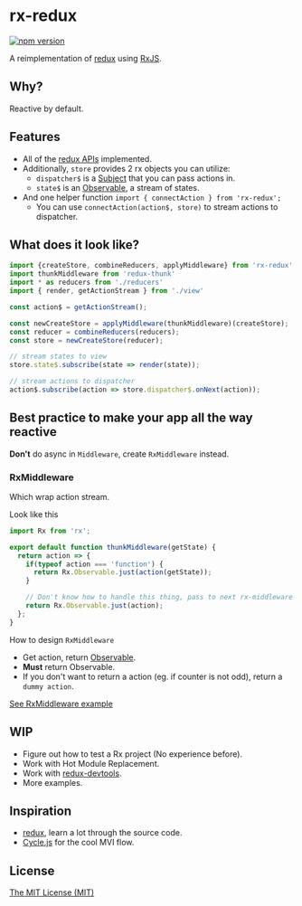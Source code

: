 rx-redux
========

[![npm version](https://img.shields.io/npm/v/rx-redux.svg?style=flat-square)](https://www.npmjs.com/package/rx-redux)

A reimplementation of [redux](https://github.com/gaearon/redux) using [RxJS](https://github.com/Reactive-Extensions/RxJS).

## Why?
Reactive by default.

## Features
- All of the [redux APIs](https://github.com/gaearon/redux/blob/rewrite-docs/docs/Reference/API.md) implemented.
- Additionally, `store` provides 2 rx objects you can utilize:
    - `dispatcher$` is a [Subject](https://github.com/Reactive-Extensions/RxJS/blob/master/doc/api/subjects/subject.md) that you can pass actions in.
    - `state$` is an [Observable](https://github.com/Reactive-Extensions/RxJS/blob/master/doc/api/core/observable.md), a stream of states.
- And one helper function `import { connectAction } from 'rx-redux';`
  - You can use `connectAction(action$, store)` to stream actions to dispatcher.

## What does it look like?
``` javascript
import {createStore, combineReducers, applyMiddleware} from 'rx-redux'
import thunkMiddleware from 'redux-thunk'
import * as reducers from './reducers'
import { render, getActionStream } from './view'

const action$ = getActionStream();

const newCreateStore = applyMiddleware(thunkMiddleware)(createStore);
const reducer = combineReducers(reducers);
const store = newCreateStore(reducer);

// stream states to view
store.state$.subscribe(state => render(state));

// stream actions to dispatcher
action$.subscribe(action => store.dispatcher$.onNext(action));
```

## Best practice to make your app all the way reactive
**Don't** do async in `Middleware`, create `RxMiddleware` instead.

### RxMiddleware
Which wrap action stream.

Look like this
```javascript
import Rx from 'rx';

export default function thunkMiddleware(getState) {
  return action => {
    if(typeof action === 'function') {
      return Rx.Observable.just(action(getState));
    }

    // Don't know how to handle this thing, pass to next rx-middleware
    return Rx.Observable.just(action);
  };
}

```

How to design `RxMiddleware`
- Get action, return [Observable](https://github.com/Reactive-Extensions/RxJS/blob/master/doc/api/core/observable.md).
- **Must** return Observable.
- If you don't want to return a action (eg. if counter is not odd), return a `dummy action`.

[See RxMiddleware example](./examples/counter-rx)

## WIP
- Figure out how to test a Rx project (No experience before).
- Work with Hot Module Replacement.
- Work with [redux-devtools](https://github.com/gaearon/redux-devtools).
- More examples.

## Inspiration
- [redux](https://github.com/gaearon/redux), learn a lot through the source code.
- [Cycle.js](http://cycle.js.org/) for the cool MVI flow.

## License
[The MIT License (MIT)](./LICENSE)
